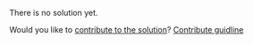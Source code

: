 
There is no solution yet.

Would you like to [contribute to the solution](https://github.com/BFEdev/BFE.dev-solutions/blob/main/quiz/Promise-executor-II_en.md)? [Contribute guidline](https://github.com/BFEdev/BFE.dev-solutions#how-to-contribute)
